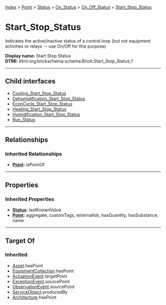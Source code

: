 [Index](../../../../../index.md) > [Point](../../../../Point.md) > [Status](../../../Status.md) > [On_Status](../../On_Status.md) > [On_Off_Status](../On_Off_Status.md) > [Start_Stop_Status](#)
# Start_Stop_Status

Indicates the active/inactive status of a control loop (but not equipment activities or relays -- use On/Off for this purpose)


**Display name:** Start Stop Status<br />
**DTMI:** dtmi:org:brickschema:schema:Brick:Start_Stop_Status;1

---

## Child interfaces
* [Cooling_Start_Stop_Status](Cooling_Start_Stop_Status.md)
* [Dehumidification_Start_Stop_Status](Dehumidification_Start_Stop_Status.md)
* [EconCycle_Start_Stop_Status](EconCycle_Start_Stop_Status.md)
* [Heating_Start_Stop_Status](Heating_Start_Stop_Status.md)
* [Humidification_Start_Stop_Status](Humidification_Start_Stop_Status.md)
* [Run_Status](Run_Status/Run_Status.md)

---

## Relationships

### Inherited Relationships
* **[Point](../../../../Point.md):** isPointOf

---

## Properties

### Inherited Properties
* **[Status](../../../Status.md):** lastKnownValue
* **[Point](../../../../Point.md):** aggregate, customTags, externalIds, hasQuantity, hasSubstance, name

---

## Target Of
### Inherited
* [Asset](../../../../../Asset/Asset.md).hasPoint
* [EquipmentCollection](../../../../../Collection/EquipmentCollection.md).hasPoint
* [ActuationEvent](../../../../../Event/PointEvent/ActuationEvent.md).targetPoint
* [ExceptionEvent](../../../../../Event/PointEvent/ExceptionEvent.md).sourcePoint
* [ObservationEvent](../../../../../Event/PointEvent/ObservationEvent.md).sourcePoint
* [ServiceObject](../../../../../Information/ServiceObject/ServiceObject.md).producedBy
* [Architecture](../../../../../Space/Architecture/Architecture.md).hasPoint
